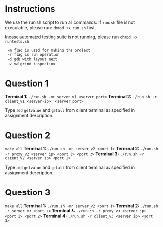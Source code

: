 
# Instructions

We use the run.sh script to run all commands:
If `run.sh` file is not executable, please run:
`chmod +x run.sh` first.

Incase automated testing suite is not running, please run `chmod +x runtests.sh`

```bash
 -m flag is used for making the project.
 -r flag is run operation
 -d gdb with layout next
 -v valgrind inspection
```

# Question 1

  **Terminal 1:**
  `./run.sh -mr server_v1 <server port>`
  **Terminal 2:**
  `./run.sh -r client_v1 <server-ip>  <server port>`

  Type `add` `getvalue` and `getall` from client terminal as specified in assignment description.

# Question 2

`make all`
  **Terminal 1:**
  `./run.sh -mr server_v2 <port 1>`
  **Terminal 2:**
  `./run.sh -r proxy_v2 <server ip> <port 1> <port 2>`
  **Terminal 3:**
  `./run.sh -r client_v2 <server ip> <port 2>`

  Type `add` `getvalue` and `getall` from client terminal as specified in assignment description.

# Question 3

`make all`
  **Terminal 1:**
  `./run.sh -mr server_v2 <port 1>`
  **Terminal 2:**
  `./run.sh -r server_v3 <port 1>`
  **Terminal 3:**
  `./run.sh -r proxy_v3 <server ip> <port 1> <port 2>`
  **Terminal 4:**
  `./run.sh -r client_v3 <server ip> <port 3>`
